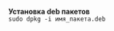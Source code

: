 **Установка deb пакетов**  
`sudo dpkg -i имя_пакета.deb`
<!--stackedit_data:
eyJoaXN0b3J5IjpbMjk1MjA0ODQsNzUzMzM0MzcyXX0=
-->